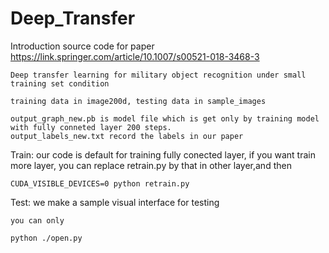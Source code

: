 # Deep_Transfer

Introduction
    source code for paper https://link.springer.com/article/10.1007/s00521-018-3468-3

    Deep transfer learning for military object recognition under small training set condition

    training data in image200d, testing data in sample_images

    output_graph_new.pb is model file which is get only by training model with fully conneted layer 200 steps.
    output_labels_new.txt record the labels in our paper
 
 Train:
    our code is default for training fully conected layer, if you want train more layer, you can replace retrain.py by that in other layer,and then 
    
    CUDA_VISIBLE_DEVICES=0 python retrain.py
    
Test:
    we make a sample visual interface for testing
    
    you can only 
    
    python ./open.py
    
    
